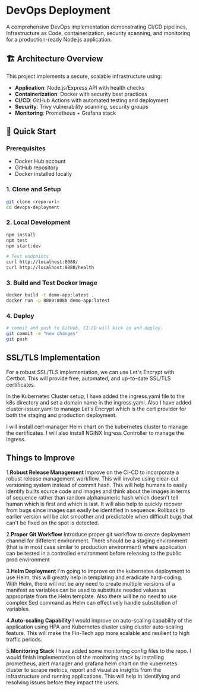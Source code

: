 # DevOps Deployment

A comprehensive DevOps implementation demonstrating CI/CD pipelines, Infrastructure as Code, containerization, security scanning, and monitoring for a production-ready Node.js application.

## 🏗️ Architecture Overview

This project implements a secure, scalable infrastructure using:
- **Application**: Node.js/Express API with health checks
- **Containerization**: Docker with security best practices
- **CI/CD**: GitHub Actions with automated testing and deployment
- **Security**: Trivy vulnerability scanning, security groups
- **Monitoring**: Prometheus + Grafana stack

## 🚀 Quick Start

### Prerequisites
- Docker Hub account
- GitHub repository
- Docker installed locally

### 1. Clone and Setup
```bash
git clone <repo-url>
cd devops-deployment
```

### 2. Local Development
```bash
npm install
npm test
npm start:dev

# Test endpoints
curl http://localhost:8080/
curl http://localhost:8080/health
```

### 3. Build and Test Docker Image
```bash
docker build -t demo-app:latest .
docker run -p 8080:8080 demo-app:latest
```

### 4. Deploy
```bash
# commit and push to GitHub, CI-CD will kick in and deploy.
git commit -m "new changes"
git push
```

## SSL/TLS Implementation

For a robust SSL/TLS implementation, we can use Let's Encrypt with Certbot. This will provide free, automated, and up-to-date SSL/TLS certificates.

In the Kubernetes Cluster setup, I have added the ingress.yaml file to the k8s directory and set a domain name in the ingress.yaml. Also I have added cluster-issuer.yaml to manage Let's Encrypt which is the cert provider for both the staging and production deployment. 

I will install cert-manager Helm chart on the kubernetes cluster to manage the certificates. I will also install NGINX Ingress Controller to manage the ingress. 



## Things to Improve
1.**Robust Release Management** Improve on the CI-CD to incorporate a robust release management workflow. This will involve using clear-cut versioning system instead of commit hash. This will help humans to easily identify builts source code and images and think about the images in terms of sequence rather than random alphanumeric hash which doesn't tell human which is first and which is last. It will also help to quickly recover from bugs since images can easily be identified in sequence. Rollback to earlier version will be alot smoother and predictable when difficult bugs that can't be fixed on the spot is detected.

2.**Proper Git Workflow** Introduce proper git workflow to create deployment channel for different environment. There should be a staging environment (that is in most case similar to production environment) where application can be tested in a controlled environment before releasing to the public prod environment

3.**Helm Deployment** I'm going to improve on the kubernetes deployment to use Helm, this will greatly help in templating and eradicate hard-coding. With Helm, there will not be any need to create multiple versions of a manifest as variables can be used to substitute needed values as appropriate from the Helm template. Also there will be no need to use complex Sed command as Helm can effectively handle substitution of variables.

4.**Auto-scaling Capability** I would improve on auto-scaling capability of the application using HPA and Kubernetes cluster using cluster auto-scaling feature. This will make the Fin-Tech app more scalable and resilient to high traffic periods.

5.**Monitoring Stack** I have added some monitoring config files to the repo. I would finish implementation of the monitoring stack by installing prometheus, alert manager and grafana helm chart on the kubernetes cluster to scrape metrics, report and visualize insights from the infrastructure and running applications. This will help in identifying and resolving issues before they impact the users.